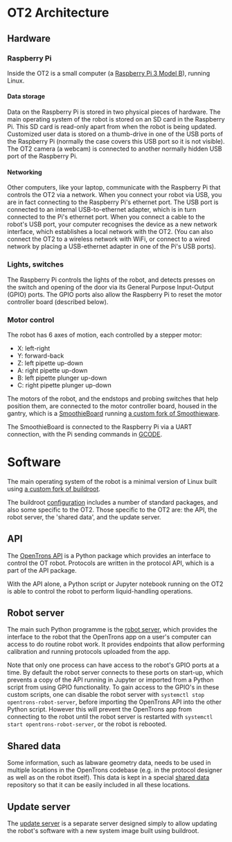 
# OT2 Architecture

  ## Hardware

  ### Raspberry Pi
  
Inside the OT2 is a small computer (a [Raspberry Pi 3 Model B](https://www.raspberrypi.org/products/raspberry-pi-3-model-b-plus/)), running Linux.

#### Data storage

Data on the Raspberry Pi is stored in two physical pieces of hardware. The main operating system of the robot is stored on an SD card in the Raspberry Pi. This SD card is read-only apart from when the robot is being updated. Customized user data is stored on a thumb-drive in one of the USB ports of the Raspberry Pi (normally the case covers this USB port so it is not visible). The OT2 camera (a webcam) is connected to another normally hidden USB port of the Raspberry Pi.

#### Networking

  Other computers, like your laptop, communicate with the Raspberry Pi that controls the OT2 via a network. When you connect your robot via USB, you are in fact connecting to the Raspberry Pi's ethernet port. The USB port is connected to an internal USB-to-ethernet adapter, which is in turn connected to the Pi's ethernet port. When you connect a cable to the robot's USB port, your computer recognises the device as a new network interface, which establishes a local network with the OT2. (You can also connect the OT2 to a wireless network with WiFi, or connect to a wired network by placing a USB-ethernet adapter in one of the Pi's USB ports).

### Lights, switches

The Raspberry Pi controls the lights of the robot, and detects presses on the switch and opening of the door via its General Purpose Input-Output (GPIO) ports. The GPIO ports also allow the Raspberry Pi to reset the motor controller board (described below).

### Motor control

The robot has 6 axes of motion, each controlled by a stepper motor:
  

 - X: left-right
 - Y: forward-back
 - Z: left pipette up-down
 - A: right pipette up-down
 - B: left pipette plunger up-down
 - C: right pipette plunger up-down

  
The motors of the robot, and the endstops and probing switches that help position them, are connected to the motor controller board, housed in the gantry, which is a [SmoothieBoard](http://smoothieware.org/smoothieboard) running  [a custom fork of Smoothieware](https://github.com/Opentrons/SmoothiewareOT).

The SmoothieBoard is connected to the Raspberry Pi via a UART connection, with the Pi sending commands in [GCODE](https://en.wikipedia.org/wiki/G-code).

# Software

The main operating system of the robot is a minimal version of Linux built using [a custom fork of buildroot](https://github.com/Opentrons/buildroot).

 The buildroot [configuration](https://github.com/Opentrons/buildroot/blob/opentrons-develop/configs/ot2_defconfig) includes a number of standard packages, and also some specific to the OT2. Those specific to the OT2 are: the API, the robot server, the 'shared data', and the update server.

## API
The [OpenTrons API](https://github.com/Opentrons/opentrons/tree/edge/api) is a Python package which provides an interface to control the OT robot. Protocols are written in the protocol API, which is a part of the API package.

With the API alone, a Python script or Jupyter notebook running on the OT2 is able to control the robot to perform liquid-handling operations.

## Robot server
The main such Python programme is the [robot server](https://github.com/Opentrons/opentrons/tree/edge/robot-server), which provides the interface to the robot that the OpenTrons app on a user's computer can access to do routine robot work. It provides endpoints that allow performing calibration and running protocols uploaded from the app.

Note that only one process can have access to the robot's GPIO ports at a time. By default the robot server connects to these ports on start-up, which prevents a copy of the API running in Jupyter or imported from a Python script from using GPIO functionality. To gain access to the GPIO's in these custom scripts, one can disable the robot server with `systemctl stop opentrons-robot-server`, before importing the OpenTrons API into the other Python script. However this will prevent the OpenTrons app from connecting to the robot until the robot server is restarted with `systemctl start opentrons-robot-server`, or the robot is rebooted.

## Shared data
Some information, such as labware geometry data, needs to be used in multiple locations in the OpenTrons codebase (e.g. in the protocol designer as well as on the robot itself). This data is kept in a special [shared data](https://github.com/Opentrons/opentrons/tree/edge/shared-data) repository so that it can be easily included in all these locations.
  

## Update server
The [update server](https://github.com/Opentrons/opentrons/tree/edge/update-server) is a separate server designed simply to allow updating the robot's software with a new system image built using buildroot.
